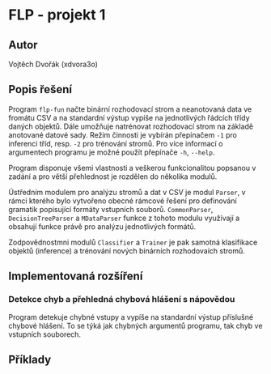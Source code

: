 # FLP - projekt 1

## Autor

Vojtěch Dvořák (xdvora3o)

## Popis řešení

Program `flp-fun` načte binární rozhodovací strom a neanotovaná data ve fromátu CSV a na standardní výstup vypíše na jednotlivých řádcích třídy daných objektů. Dále umožňuje natrénovat rozhodovací strom na základě anotované datové sady. Režim činnosti je vybírán přepínačem `-1` pro inferenci tříd, resp. `-2` pro trénování stromů. Pro více informací o argumentech programu je možné použít přepínače `-h`, `--help`.

Program disponuje všemi vlastnosti a veškerou funkcionalitou popsanou v zadání a pro větší přehlednost je rozdělen do několika modulů.

Ústředním modulem pro analýzu stromů a dat v CSV je modul `Parser`, v rámci kterého bylo vytvořeno obecné rámcové řešení pro definování gramatik popisující formáty vstupních souborů. `CommonParser`, `DecisionTreeParser` a `MDataParser` funkce z tohoto modulu využívají a obsahují funkce právě pro analýzu jednotlivých formátů.

Zodpovědnostmni modulů `Classifier` a `Trainer` je pak samotná klasifikace objektů (inference) a trénování nových binárních rozhodovaích stromů.


## Implementovaná rozšíření

### Detekce chyb a přehledná chybová hlášení s nápovědou

Program detekuje chybné vstupy a vypíše na standardní výstup příslušné chybové hlášení. To se týká jak chybných argumentů programu, tak chyb ve vstupních souborech. 




## Příklady

